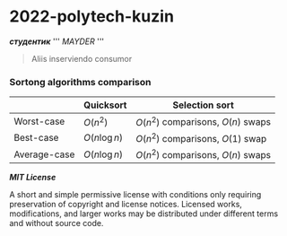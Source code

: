 # 2022-polytech-kuzin
___студентик___
'''
_MAYDER_
'''
> Aliis inserviendo consumor

### Sortong algorithms comparison

|              | Quicksort     | Selection sort                     |
| ------------ | ------------- | ---------------------------------- |
| Worst-case   | $O(n^2)$      | $O(n^2)$ comparisons, $O(n)$ swaps |
| Best-case    | $O(n\log{n})$ | $O(n^2)$ comparisons, $O(1)$ swap  |
| Average-case | $O(n\log{n})$ | $O(n^2)$ comparisons, $O(n)$ swaps |


___MIT License___

A short and simple permissive license with conditions only requiring preservation of copyright and license notices. Licensed works, modifications, and larger works may be distributed under different terms and without source code.
